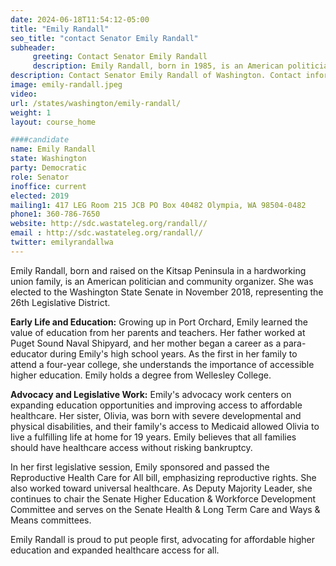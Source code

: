 ```yaml
---
date: 2024-06-18T11:54:12-05:00
title: "Emily Randall"
seo_title: "contact Senator Emily Randall"
subheader:
     greeting: Contact Senator Emily Randall
     description: Emily Randall, born in 1985, is an American politician affiliated with the Democratic Party. She has been serving as a member of the Washington State Senate, representing District 26, since 2019.
description: Contact Senator Emily Randall of Washington. Contact information for Emily Randall includes email address, phone number, and mailing address.
image: emily-randall.jpeg
video:
url: /states/washington/emily-randall/
weight: 1
layout: course_home

####candidate
name: Emily Randall
state: Washington
party: Democratic
role: Senator
inoffice: current
elected: 2019
mailing1: 417 LEG Room 215 JCB PO Box 40482 Olympia, WA 98504-0482
phone1: 360-786-7650
website: http://sdc.wastateleg.org/randall//
email : http://sdc.wastateleg.org/randall//
twitter: emilyrandallwa
---
```

Emily Randall, born and raised on the Kitsap Peninsula in a hardworking union family, is an American politician and community organizer. She was elected to the Washington State Senate in November 2018, representing the 26th Legislative District.

**Early Life and Education:**
Growing up in Port Orchard, Emily learned the value of education from her parents and teachers. Her father worked at Puget Sound Naval Shipyard, and her mother began a career as a para-educator during Emily's high school years. As the first in her family to attend a four-year college, she understands the importance of accessible higher education. Emily holds a degree from Wellesley College.

**Advocacy and Legislative Work:**
Emily's advocacy work centers on expanding education opportunities and improving access to affordable healthcare. Her sister, Olivia, was born with severe developmental and physical disabilities, and their family's access to Medicaid allowed Olivia to live a fulfilling life at home for 19 years. Emily believes that all families should have healthcare access without risking bankruptcy.

In her first legislative session, Emily sponsored and passed the Reproductive Health Care for All bill, emphasizing reproductive rights. She also worked toward universal healthcare. As Deputy Majority Leader, she continues to chair the Senate Higher Education & Workforce Development Committee and serves on the Senate Health & Long Term Care and Ways & Means committees.

Emily Randall is proud to put people first, advocating for affordable higher education and expanded healthcare access for all.
